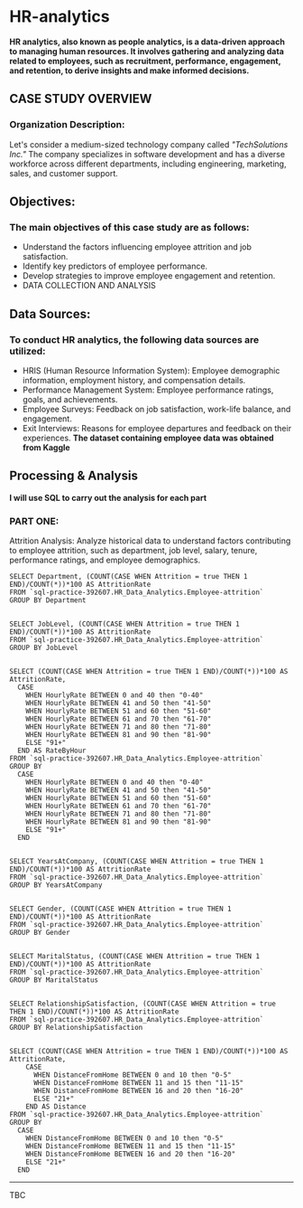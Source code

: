 # HR-analytics
**HR analytics, also known as people analytics, is a data-driven approach to managing human resources. It involves gathering and analyzing data related to employees, such as recruitment, performance, engagement, and retention, to derive insights and make informed decisions.**

## CASE STUDY OVERVIEW

### Organization Description:
Let's consider a medium-sized technology company called *"TechSolutions Inc."* The company specializes in software development and has a diverse workforce across different departments, including engineering, marketing, sales, and customer support.

## Objectives:
### The main objectives of this case study are as follows:
- Understand the factors influencing employee attrition and job satisfaction.
- Identify key predictors of employee performance.
- Develop strategies to improve employee engagement and retention.
- DATA COLLECTION AND ANALYSIS

## Data Sources:
### To conduct HR analytics, the following data sources are utilized:

- HRIS (Human Resource Information System): Employee demographic information, employment history, and compensation details.
- Performance Management System: Employee performance ratings, goals, and achievements.
- Employee Surveys: Feedback on job satisfaction, work-life balance, and engagement.
- Exit Interviews: Reasons for employee departures and feedback on their experiences.
**The dataset containing employee data was obtained from Kaggle**

## Processing & Analysis 
**I will use SQL to carry out the analysis for each part**
### PART ONE:

Attrition Analysis: Analyze historical data to understand factors contributing to employee attrition, such as department, job level, salary, tenure, performance ratings, and employee demographics.


```
SELECT Department, (COUNT(CASE WHEN Attrition = true THEN 1 END)/COUNT(*))*100 AS AttritionRate
FROM `sql-practice-392607.HR_Data_Analytics.Employee-attrition`
GROUP BY Department


SELECT JobLevel, (COUNT(CASE WHEN Attrition = true THEN 1 END)/COUNT(*))*100 AS AttritionRate
FROM `sql-practice-392607.HR_Data_Analytics.Employee-attrition`
GROUP BY JobLevel


SELECT (COUNT(CASE WHEN Attrition = true THEN 1 END)/COUNT(*))*100 AS AttritionRate, 
  CASE 
    WHEN HourlyRate BETWEEN 0 and 40 then "0-40"
    WHEN HourlyRate BETWEEN 41 and 50 then "41-50"
    WHEN HourlyRate BETWEEN 51 and 60 then "51-60"
    WHEN HourlyRate BETWEEN 61 and 70 then "61-70"
    WHEN HourlyRate BETWEEN 71 and 80 then "71-80"
    WHEN HourlyRate BETWEEN 81 and 90 then "81-90"
    ELSE "91+"
  END AS RateByHour
FROM `sql-practice-392607.HR_Data_Analytics.Employee-attrition`
GROUP BY 
  CASE 
    WHEN HourlyRate BETWEEN 0 and 40 then "0-40"
    WHEN HourlyRate BETWEEN 41 and 50 then "41-50"
    WHEN HourlyRate BETWEEN 51 and 60 then "51-60"
    WHEN HourlyRate BETWEEN 61 and 70 then "61-70"
    WHEN HourlyRate BETWEEN 71 and 80 then "71-80"
    WHEN HourlyRate BETWEEN 81 and 90 then "81-90"
    ELSE "91+"
  END


SELECT YearsAtCompany, (COUNT(CASE WHEN Attrition = true THEN 1 END)/COUNT(*))*100 AS AttritionRate
FROM `sql-practice-392607.HR_Data_Analytics.Employee-attrition`
GROUP BY YearsAtCompany


SELECT Gender, (COUNT(CASE WHEN Attrition = true THEN 1 END)/COUNT(*))*100 AS AttritionRate
FROM `sql-practice-392607.HR_Data_Analytics.Employee-attrition`
GROUP BY Gender


SELECT MaritalStatus, (COUNT(CASE WHEN Attrition = true THEN 1 END)/COUNT(*))*100 AS AttritionRate
FROM `sql-practice-392607.HR_Data_Analytics.Employee-attrition`
GROUP BY MaritalStatus


SELECT RelationshipSatisfaction, (COUNT(CASE WHEN Attrition = true THEN 1 END)/COUNT(*))*100 AS AttritionRate
FROM `sql-practice-392607.HR_Data_Analytics.Employee-attrition`
GROUP BY RelationshipSatisfaction


SELECT (COUNT(CASE WHEN Attrition = true THEN 1 END)/COUNT(*))*100 AS AttritionRate,
    CASE 
      WHEN DistanceFromHome BETWEEN 0 and 10 then "0-5"
      WHEN DistanceFromHome BETWEEN 11 and 15 then "11-15"
      WHEN DistanceFromHome BETWEEN 16 and 20 then "16-20"
      ELSE "21+"
    END AS Distance
FROM `sql-practice-392607.HR_Data_Analytics.Employee-attrition`
GROUP BY 
  CASE 
    WHEN DistanceFromHome BETWEEN 0 and 10 then "0-5"
    WHEN DistanceFromHome BETWEEN 11 and 15 then "11-15"
    WHEN DistanceFromHome BETWEEN 16 and 20 then "16-20"
    ELSE "21+"
  END 
```

________________
TBC
